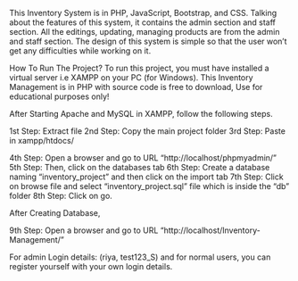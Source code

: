 This Inventory System is in PHP, JavaScript, Bootstrap, and CSS. Talking about the features of this system, it contains the admin section and staff section. All the editings, updating, managing products are from the admin and staff section. The design of this system is simple so that the user won’t get any difficulties while working on it.


How To Run The Project?
To run this project, you must have installed a virtual server i.e XAMPP on your PC (for Windows). This Inventory Management is in PHP with source code is free to download, Use for educational purposes only!

After Starting Apache and MySQL in XAMPP, follow the following steps.


 
1st Step: Extract file
2nd Step: Copy the main project folder
3rd Step: Paste in xampp/htdocs/

4th Step: Open a browser and go to URL “http://localhost/phpmyadmin/”
5th Step: Then, click on the databases tab
6th Step: Create a database naming “inventory_project” and then click on the import tab
7th Step: Click on browse file and select “inventory_project.sql” file which is inside the “db” folder
8th Step: Click on go.

After Creating Database,

9th Step: Open a browser and go to URL “http://localhost/Inventory-Management/”

For admin Login details: (riya, test123_S) and for normal users, you can register yourself with your own login details.
